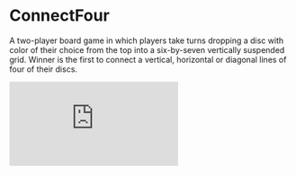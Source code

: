 # ConnectFour
A two-player board game in which players take turns dropping a disc with color of their choice from the top into a six-by-seven vertically suspended grid.
Winner is the first to connect a vertical, horizontal or diagonal lines of four of their discs.

![demo](https://github.com/Pinin25/ConnectFour/blob/master/ConnectFour.py)
